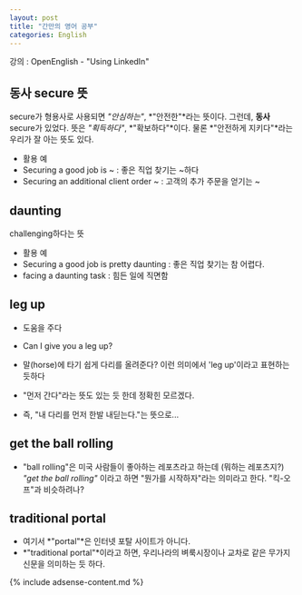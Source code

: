 ```yaml
---
layout: post
title: "간만의 영어 공부"
categories: English
---
```


강의 : OpenEnglish - "Using LinkedIn"

## 동사 secure 뜻

secure가 형용사로 사용되면 *"안심하는"*, *"안전한"*라는 뜻이다. 그런데, **동사** secure가 있었다. 뜻은 *"획득하다"*, *"확보하다"*이다. 물론 *"안전하게 지키다"*라는 우리가 잘 아는 뜻도 있다.

* 활용 예
 * Securing a good job is ~ : 좋은 직업 찾기는 ~하다
 * Securing an additional client order ~ : 고객의 추가 주문을 얻기는 ~

## daunting

challenging하다는 뜻

* 활용 예
 * Securing a good job is pretty daunting : 좋은 직업 찾기는 참 어렵다.
 * facing a daunting task : 힘든 일에 직면함

## leg up

* 도움을 주다
 * Can I give you a leg up?
 * 말(horse)에 타기 쉽게 다리를 올려준다? 이런 의미에서 'leg up'이라고 표현하는 듯하다

* "먼저 간다"라는 뜻도 있는 듯 한데 정확힌 모르겠다.
 * 즉, "내 다리를 먼저 한발 내딛는다."는 뜻으로...

## get the ball rolling

* "ball rolling"은 미국 사람들이 좋아하는 레포츠라고 하는데 (뭐하는 레포츠지?) *"get the ball rolling"* 이라고 하면 "뭔가를 시작하자"라는 의미라고 한다. "킥-오프"과 비슷하려나?


## traditional portal

* 여기서 *"portal"*은 인터넷 포탈 사이트가 아니다.
 * *"traditional portal"*이라고 하면, 우리나라의 벼룩시장이나 교차로 같은 무가지 신문을 의미하는 듯 하다.

{% include adsense-content.md %}
